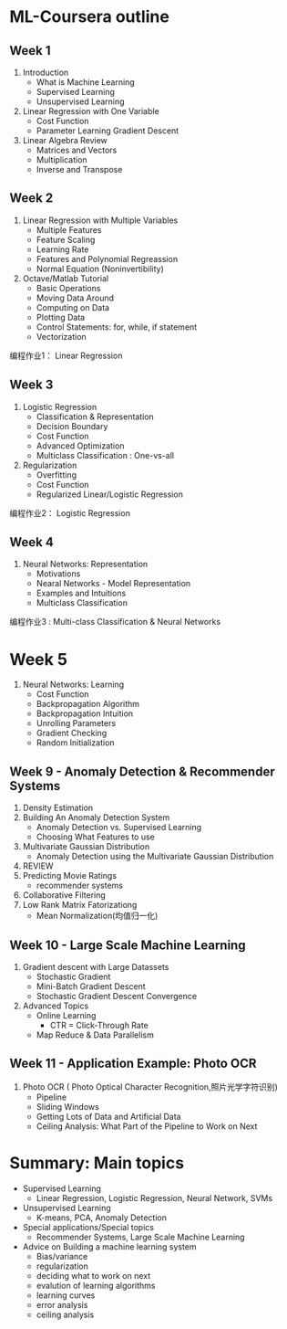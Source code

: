 # ML-Coursera outline

## Week 1 
1. Introduction
    * What is Machine Learning
    * Supervised Learning
    * Unsupervised Learning
2. Linear Regression with One Variable
    * Cost Function
    * Parameter Learning Gradient Descent
3. Linear Algebra Review
    * Matrices and Vectors
    * Multiplication
    * Inverse and Transpose

## Week 2 
1. Linear Regression with Multiple Variables
    * Multiple Features
    * Feature Scaling
    * Learning Rate
    * Features and Polynomial Regreassion
    * Normal Equation (Noninvertibility)
2. Octave/Matlab Tutorial
    * Basic Operations
    * Moving Data Around
    * Computing on Data
    * Plotting Data
    * Control Statements: for, while, if statement
    * Vectorization

编程作业1： Linear Regression

## Week 3
1. Logistic Regression
    * Classification & Representation
    * Decision Boundary
    * Cost Function 
    * Advanced Optimization
    * Multiclass Classification : One-vs-all
2. Regularization
    * Overfitting
    * Cost Function
    * Regularized Linear/Logistic Regression

编程作业2： Logistic Regression

## Week 4 
1. Neural Networks: Representation
    * Motivations
    * Nearal Networks - Model Representation
    * Examples and Intuitions
    * Multiclass Classification

编程作业3 : Multi-class Classification & Neural Networks

# Week 5

1. Neural Networks: Learning
    * Cost Function
    * Backpropagation Algorithm
    * Backpropagation Intuition
    * Unrolling Parameters
    * Gradient Checking
    * Random Initialization


## Week 9 - Anomaly Detection & Recommender Systems
1. Density Estimation
2. Building An Anomaly Detection System
    * Anomaly Detection vs. Supervised Learning 
    * Choosing What Features to use
3. Multivariate Gaussian Distribution
    * Anomaly Detection using the Multivariate Gaussian Distribution
4. REVIEW
5. Predicting Movie Ratings
    * recommender systems
6. Collaborative Filtering
7. Low Rank Matrix Fatorizationg
    * Mean Normalization(均值归一化)

## Week 10 - Large Scale Machine Learning
1. Gradient descent with Large Datassets
    * Stochastic Gradient
    * Mini-Batch Gradient Descent
    * Stochastic Gradient Descent Convergence
2. Advanced Topics
    * Online Learning
        - CTR = Click-Through Rate
    * Map Reduce & Data Parallelism

## Week 11 - Application Example: Photo OCR
1. Photo OCR ( Photo Optical Character Recognition,照片光学字符识别)
    * Pipeline
    * Sliding Windows
    * Getting Lots of Data and Artificial Data
    * Ceiling Analysis: What Part of the Pipeline to Work on Next



# Summary: Main topics
* Supervised Learning
    - Linear Regression, Logistic Regression, Neural Network, SVMs
* Unsupervised Learning
    - K-means, PCA, Anomaly Detection
* Special applications/Special topics
    - Recommender Systems, Large Scale Machine Learning
* Advice on Building a machine learning system
    - Bias/variance
    - regularization
    - deciding what to work on next
    - evalution of learning algorithms
    - learning curves
    - error analysis
    - ceiling analysis
